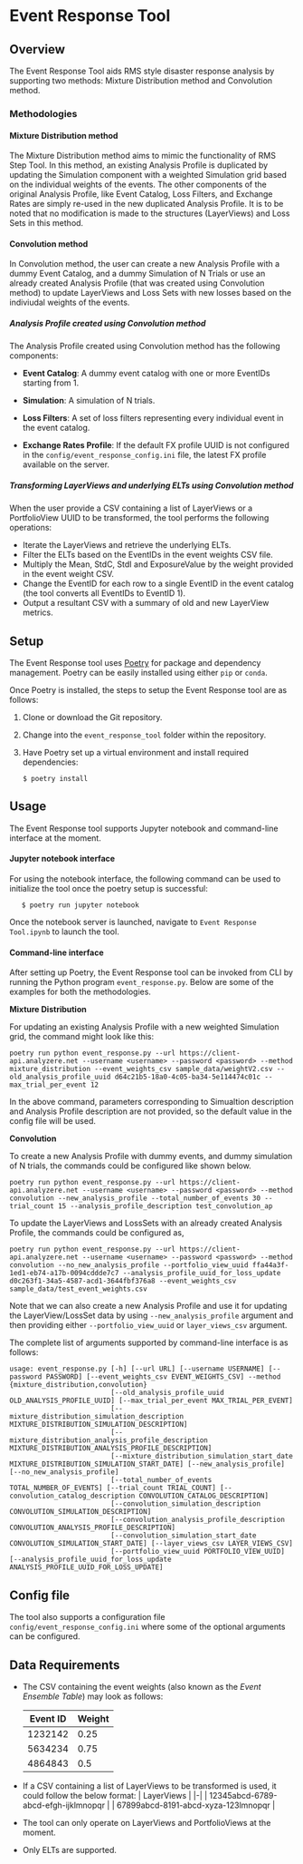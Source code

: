 # Event Response Tool

## Overview

The Event Response Tool aids RMS style disaster response analysis by supporting two methods: Mixture Distribution method and Convolution method.

### Methodologies

#### Mixture Distribution method

The Mixture Distribution method aims to mimic the functionality of RMS Step Tool. In this method, an existing Analysis Profile is duplicated by updating the Simulation component with a weighted Simulation grid based on the individual weights of the events. The other components of the original Analysis Profile, like Event Catalog, Loss Filters, and Exchange Rates are simply re-used in the new duplicated Analysis Profile. It is to be noted that no modification is made to the structures (LayerViews) and Loss Sets in this method. 

#### Convolution method

In Convolution method, the user can create a new Analysis Profile with a dummy Event Catalog, and a dummy Simulation of N Trials or use an already created Analysis Profile (that was created using Convolution method) to update LayerViews and Loss Sets with new losses based on the indiviudal weights of the events. 

##### Analysis Profile created using Convolution method

The Analysis Profile created using Convolution method has the following components:

- **Event Catalog**: A dummy event catalog with one or more EventIDs starting from 1.

- **Simulation**: A simulation of N trials.

- **Loss Filters**: A set of loss filters representing every individual event in the event catalog.

- **Exchange Rates Profile**: If the default FX profile UUID is not configured in the `config/event_response_config.ini` file,
  the latest FX profile available on the server.

##### Transforming LayerViews and underlying ELTs using Convolution method

When the user provide a CSV containing a list of LayerViews or a PortfolioView UUID to be transformed, the tool performs the following operations:

- Iterate the LayerViews and retrieve the underlying ELTs.
- Filter the ELTs based on the EventIDs in the event weights CSV file.
- Multiply the Mean, StdC, StdI and ExposureValue by the weight provided in the event weight CSV.
- Change the EventID for each row to a single EventID in the event catalog (the tool converts all EventIDs to EventID 1).
- Output a resultant CSV with a summary of old and new LayerView metrics.

## Setup

The Event Response tool uses [Poetry](https://python-poetry.org/) for
package and dependency management. Poetry can be easily installed
using either `pip` or `conda`.

Once Poetry is installed, the steps to setup the Event Response tool are as follows:

1. Clone or download the Git repository.

1. Change into the `event_response_tool` folder within the repository.

1. Have Poetry set up a virtual environment and install required
   dependencies:

   ```shell
   $ poetry install
   ```

## Usage

The Event Response tool supports Jupyter notebook and command-line interface at the moment.

#### Jupyter notebook interface

For using the notebook interface, the following command can be used to initialize the tool once the poetry setup is successful:

```shell
   $ poetry run jupyter notebook
```

Once the notebook server is launched, navigate to `Event Response Tool.ipynb` to launch the tool.

#### Command-line interface

After setting up Poetry, the Event Response tool can be invoked from CLI by running the Python program `event_response.py`. Below are some of the examples for both the methodologies.

**Mixture Distribution** 

For updating an existing Analysis Profile with a new weighted Simulation grid, the command might look like this:

```shell
poetry run python event_response.py --url https://client-api.analyzere.net --username <username> --password <password> --method mixture_distribution --event_weights_csv sample_data/weightV2.csv --old_analysis_profile_uuid d64c21b5-18a0-4c05-ba34-5e114474c01c --max_trial_per_event 12
```

In the above command, parameters corresponding to Simualtion description and Analysis Profile description are not provided, so the default value in the config file will be used. 

**Convolution** 

To create a new Analysis Profile with dummy events, and dummy simulation of N trials, the commands could be configured like shown below.

```shell
poetry run python event_response.py --url https://client-api.analyzere.net --username <username> --password <password> --method convolution --new_analysis_profile --total_number_of_events 30 --trial_count 15 --analysis_profile_description test_convolution_ap
```

To update the LayerViews and LossSets with an already created Analysis Profile, the commands could be configured as,

```shell
poetry run python event_response.py --url https://client-api.analyzere.net --username <username> --password <password> --method convolution --no_new_analysis_profile --portfolio_view_uuid ffa44a3f-1ed1-eb74-a17b-0094cddde7c7 --analysis_profile_uuid_for_loss_update d0c263f1-34a5-4587-acd1-3644fbf376a8 --event_weights_csv sample_data/test_event_weights.csv
```
Note that we can also create a new Analysis Profile and use it for updating the LayerView/LossSet data by using `--new_analysis_profile` argument and then providing either `--portfolio_view_uuid` or `layer_views_csv` argument.

The complete list of arguments supported by command-line interface is as follows:
```shell
usage: event_response.py [-h] [--url URL] [--username USERNAME] [--password PASSWORD] [--event_weights_csv EVENT_WEIGHTS_CSV] --method {mixture_distribution,convolution}
                         [--old_analysis_profile_uuid OLD_ANALYSIS_PROFILE_UUID] [--max_trial_per_event MAX_TRIAL_PER_EVENT]
                         [--mixture_distribution_simulation_description MIXTURE_DISTRIBUTION_SIMULATION_DESCRIPTION]
                         [--mixture_distribution_analysis_profile_description MIXTURE_DISTRIBUTION_ANALYSIS_PROFILE_DESCRIPTION]
                         [--mixture_distribution_simulation_start_date MIXTURE_DISTRIBUTION_SIMULATION_START_DATE] [--new_analysis_profile] [--no_new_analysis_profile]
                         [--total_number_of_events TOTAL_NUMBER_OF_EVENTS] [--trial_count TRIAL_COUNT] [--convolution_catalog_description CONVOLUTION_CATALOG_DESCRIPTION]
                         [--convolution_simulation_description CONVOLUTION_SIMULATION_DESCRIPTION]
                         [--convolution_analysis_profile_description CONVOLUTION_ANALYSIS_PROFILE_DESCRIPTION]
                         [--convolution_simulation_start_date CONVOLUTION_SIMULATION_START_DATE] [--layer_views_csv LAYER_VIEWS_CSV]
                         [--portfolio_view_uuid PORTFOLIO_VIEW_UUID] [--analysis_profile_uuid_for_loss_update ANALYSIS_PROFILE_UUID_FOR_LOSS_UPDATE]
```

## Config file
The tool also supports a configuration file `config/event_response_config.ini` where some of the optional arguments can be configured.

## Data Requirements

- The CSV containing the event weights (also known as the *Event Ensemble Table*) may look as follows:

  | Event ID | Weight |
  |-|-|
  | 1232142 | 0.25 |
  | 5634234 | 0.75 |
  | 4864843 | 0.5 |

- If a CSV containing a list of LayerViews to be transformed is used, it could follow the below format:
  | LayerViews |
  |-|
  | 12345abcd-6789-abcd-efgh-ijklmnopqr |
  | 67899abcd-8191-abcd-xyza-123lmnopqr |

- The tool can only operate on LayerViews and PortfolioViews at the moment.

- Only ELTs are supported.
